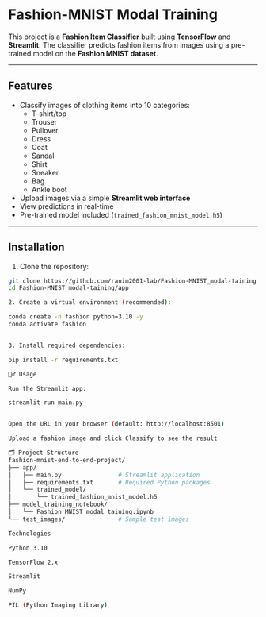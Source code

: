 # Fashion-MNIST Modal Training

This project is a **Fashion Item Classifier** built using **TensorFlow** and **Streamlit**. The classifier predicts fashion items from images using a pre-trained model on the **Fashion MNIST dataset**.

---

## Features

- Classify images of clothing items into 10 categories:
  - T-shirt/top
  - Trouser
  - Pullover
  - Dress
  - Coat
  - Sandal
  - Shirt
  - Sneaker
  - Bag
  - Ankle boot
- Upload images via a simple **Streamlit web interface**
- View predictions in real-time
- Pre-trained model included (`trained_fashion_mnist_model.h5`)

---

## Installation

1. Clone the repository:

```bash
git clone https://github.com/ranim2001-lab/Fashion-MNIST_modal-taining.git
cd Fashion-MNIST_modal-taining/app

2. Create a virtual environment (recommended):

conda create -n fashion python=3.10 -y
conda activate fashion


3. Install required dependencies:

pip install -r requirements.txt

🏃‍♂️ Usage

Run the Streamlit app:

streamlit run main.py


Open the URL in your browser (default: http://localhost:8501)

Upload a fashion image and click Classify to see the result

🗂 Project Structure
fashion-mnist-end-to-end-project/
├── app/
│   ├── main.py                # Streamlit application
│   ├── requirements.txt       # Required Python packages
│   └── trained_model/
│       └── trained_fashion_mnist_model.h5
├── model_training_notebook/
│   └── Fashion_MNIST_modal_taining.ipynb
└── test_images/               # Sample test images

Technologies

Python 3.10

TensorFlow 2.x

Streamlit

NumPy

PIL (Python Imaging Library)
